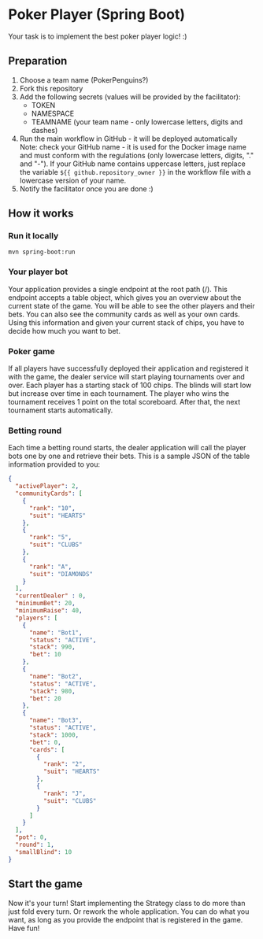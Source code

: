 # Poker Player (Spring Boot)

Your task is to implement the best poker player logic! :)

## Preparation
1. Choose a team name (PokerPenguins?)
2. Fork this repository
3. Add the following secrets (values will be provided by the facilitator):
   * TOKEN
   * NAMESPACE
   * TEAMNAME (your team name - only lowercase letters, digits and dashes)
4. Run the main workflow in GitHub - it will be deployed automatically  
   Note: check your GitHub name - it is used for the Docker image name and must
   conform with the regulations (only lowercase letters, digits, "." and "-").
   If your GitHub name contains uppercase letters, just replace the variable 
   ```${{ github.repository_owner }}``` in the workflow file with a lowercase version
   of your name.
5. Notify the facilitator once you are done :)


## How it works
### Run it locally
```mvn spring-boot:run```

### Your player bot
Your application provides a single endpoint at the root path (/).
This endpoint accepts a table object, which gives you an overview about the
current state of the game.
You will be able to see the other players and their bets. You can also see
the community cards as well as your own cards. Using this information and given
your current stack of chips, you have to decide how much you want to bet.

### Poker game
If all players have successfully deployed their application and registered it
with the game, the dealer service will start playing tournaments over and over.
Each player has a starting stack of 100 chips. The blinds will start low but increase over time in each tournament.
The player who wins the tournament receives 1 point on the total scoreboard.
After that, the next tournament starts automatically.

### Betting round
Each time a betting round starts, the dealer application will call the player bots one by one and
retrieve their bets. This is a sample JSON of the table information provided to you:
```json
{
  "activePlayer": 2,
  "communityCards": [
    {
      "rank": "10",
      "suit": "HEARTS"
    },
    {
      "rank": "5",
      "suit": "CLUBS"
    },
    {
      "rank": "A",
      "suit": "DIAMONDS"
    }
  ],
  "currentDealer" : 0,
  "minimumBet": 20,
  "minimumRaise": 40,
  "players": [
    {
      "name": "Bot1",
      "status": "ACTIVE",
      "stack": 990,
      "bet": 10
    },
    {
      "name": "Bot2",
      "status": "ACTIVE",
      "stack": 980,
      "bet": 20
    },
    {
      "name": "Bot3",
      "status": "ACTIVE",
      "stack": 1000,
      "bet": 0,
      "cards": [
        {
          "rank": "2",
          "suit": "HEARTS"
        },
        {
          "rank": "J",
          "suit": "CLUBS"
        }
      ]
    }
  ],
  "pot": 0,
  "round": 1,
  "smallBlind": 10
}
```
## Start the game
Now it's your turn! Start implementing the Strategy class to do more than just fold every turn.
Or rework the whole application. You can do what you want, as long as you provide the endpoint that is registered in the game.
Have fun!